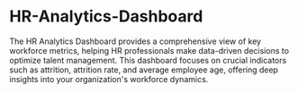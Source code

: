 # HR-Analytics-Dashboard
The HR Analytics Dashboard provides a comprehensive view of key workforce metrics, helping HR professionals make data-driven decisions to optimize talent management. This dashboard focuses on crucial indicators such as attrition, attrition rate, and average employee age, offering deep insights into your organization's workforce dynamics. 

